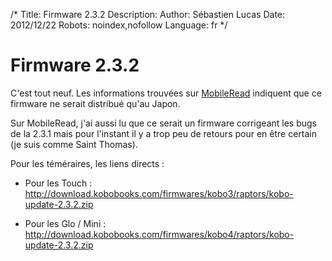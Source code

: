 /*
Title: Firmware 2.3.2
Description: 
Author: Sébastien Lucas
Date: 2012/12/22
Robots: noindex,nofollow
Language: fr
*/
# Firmware 2.3.2

C'est tout neuf. Les informations trouvées sur [MobileRead](http://www.mobileread.com/forums/showthread.php?t=200245) indiquent que ce firmware ne serait distribué qu'au Japon.

Sur MobileRead, j'ai aussi lu que ce serait un firmware corrigeant les bugs de la 2.3.1 mais pour l'instant il y a trop peu de retours pour en être certain (je suis comme Saint Thomas).

Pour les téméraires, les liens directs : 

*	Pour les Touch : http://download.kobobooks.com/firmwares/kobo3/raptors/kobo-update-2.3.2.zip

*	Pour les Glo / Mini : http://download.kobobooks.com/firmwares/kobo4/raptors/kobo-update-2.3.2.zip
